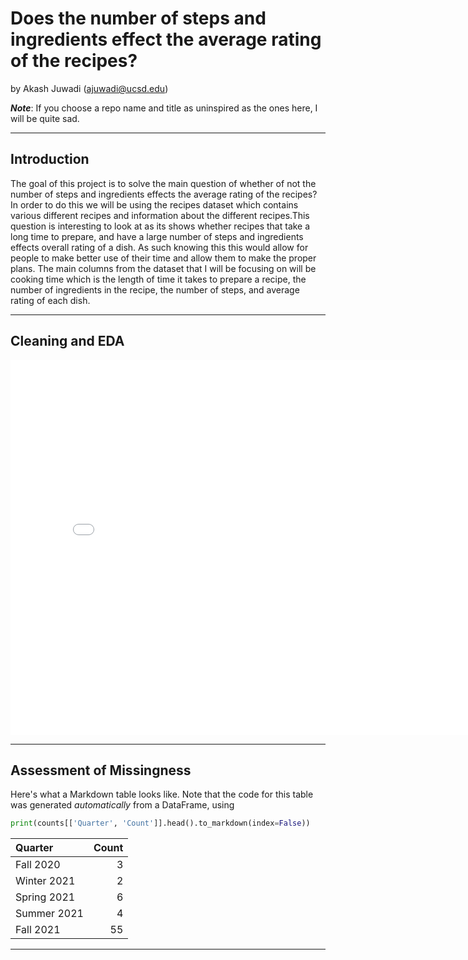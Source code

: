 #  Does the number of steps and ingredients effect the average rating of the recipes?

by Akash Juwadi (ajuwadi@ucsd.edu)

***Note***: If you choose a repo name and title as uninspired as the ones here, I will be quite sad.

---

## Introduction

The goal of this project is to solve the main question of whether of not the number of steps and ingredients effects the average rating of the recipes? In order to do this we will be using the recipes dataset which contains various different recipes and information about the different recipes.This question is interesting to look at as its shows whether recipes that take a long time to prepare, and have a large number of steps and ingredients effects overall rating of a dish. As such knowing this this would allow for people to make better use of their time and allow them to make the proper plans. The main columns from the dataset that I will be focusing on will be cooking time which is the length of time it takes to prepare a recipe, the number of ingredients in the recipe, the number of steps, and average rating of each dish. 

---

## Cleaning and EDA

<iframe src="assets/file-name.html" width=800 height=600 frameBorder=0></iframe>

---

## Assessment of Missingness

Here's what a Markdown table looks like. Note that the code for this table was generated _automatically_ from a DataFrame, using

```py
print(counts[['Quarter', 'Count']].head().to_markdown(index=False))
```

| Quarter     |   Count |
|:------------|--------:|
| Fall 2020   |       3 |
| Winter 2021 |       2 |
| Spring 2021 |       6 |
| Summer 2021 |       4 |
| Fall 2021   |      55 |

---